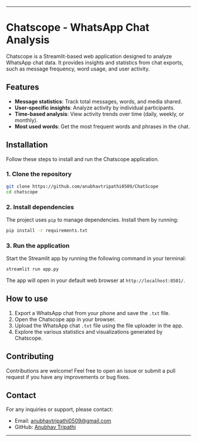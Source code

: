 
---

# Chatscope - WhatsApp Chat Analysis

Chatscope is a Streamlit-based web application designed to analyze WhatsApp chat data. It provides insights and statistics from chat exports, such as message frequency, word usage, and user activity. 

## Features
- **Message statistics**: Track total messages, words, and media shared.
- **User-specific insights**: Analyze activity by individual participants.
- **Time-based analysis**: View activity trends over time (daily, weekly, or monthly).
- **Most used words**: Get the most frequent words and phrases in the chat.

## Installation

Follow these steps to install and run the Chatscope application.

### 1. Clone the repository
```bash
git clone https://github.com/anubhavtripathi0509/ChatScope
cd chatscope
```

### 2. Install dependencies
The project uses `pip` to manage dependencies. Install them by running:
```bash
pip install -r requirements.txt
```

### 3. Run the application
Start the Streamlit app by running the following command in your terminal:
```bash
streamlit run app.py
```

The app will open in your default web browser at `http://localhost:8501/`.

## How to use

1. Export a WhatsApp chat from your phone and save the `.txt` file.
2. Open the Chatscope app in your browser.
3. Upload the WhatsApp chat `.txt` file using the file uploader in the app.
4. Explore the various statistics and visualizations generated by Chatscope.

## Contributing
Contributions are welcome! Feel free to open an issue or submit a pull request if you have any improvements or bug fixes.


## Contact
For any inquiries or support, please contact:
- Email: anubhavtripathi0509@gmail.com
- GitHub: [Anubhav Tripathi](https://github.com/anubhavtripathi0509/)

---